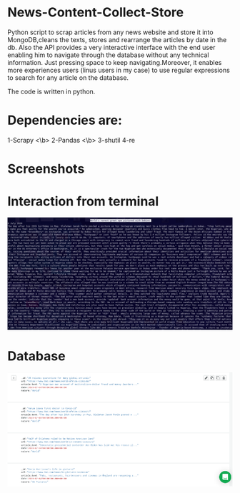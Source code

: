 # News-Content-Collect-Store
Python script to scrap articles from any news website and store it into MongoDB,cleans the texts, stores and rearrange the articles by date in the db.</b>
Also the API provides a very interactive interface with the end user enabling him to navigate through the database without any technical information.</b>
Just pressing space to keep navigating.Moreover, it enables more experiences users (linus users in my case) to use regular expressions to search for any article</b>
on the database.</b>

The code is written in python.</b>

# Dependencies are: 
1-Scrapy <\b>
2-Pandas <\b>
3-shutil
4-re


# Screenshots 
# Interaction from terminal
![API](https://github.com/AhmedFakhry47/News-Content-Collect-Store/blob/master/OutputOnTerminal.png)

# Database
![Database](https://github.com/AhmedFakhry47/News-Content-Collect-Store/blob/master/DataBase.png)
